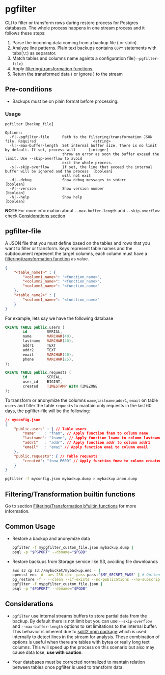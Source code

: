 # pgfilter

CLI to filter or transform rows during restore process for Postgres databases. The whole process happens in one stream process and it follows these steps:

1) Parse the incoming data coming from a backup file ( or stdin).
2) Analyze line patterns. Plain text backups contains `COPY` statements with tabs(`\t`) as separator.
3) Match tables and columns name againts a configuration file(`--pgfilter-file`)
4) Apply [filtering/transformation functions](./docs/Functions.md).
5) Return the transformed data ( or ignore ) to the stream
## Pre-conditions

- Backups must be on plain format before processing.
### Usage

```
pgfilter [backup_file]

Options:
  -f|--pgfilter-file      Path to the filtering/transformation JSON file. Required                          <string>
  -l|--max-buffer-length  Set internal buffer size. There is no limit by default. If set, process will      [integer]
                          throw an error as soon the buffer exceed the limit. Use --skip-overflow to avoid
                          exit the whole process.
  -s|--skip-overflow      If set, the line that exceed the internal buffer will be ignored and the process  [boolean]
                          will not exit
  -d|--debug              Show debug messages in stderr                                                     [boolean]
  -V|--version            Show version number                                                               [boolean]
  -h|--help               Show help                                                                         [boolean]
```

__NOTE__ For more information about `--max-buffer-length` and `--skip-overflow` check [Considerations section](#considerations)
## pgfilter-file

A JSON file that you must define based on the tables and rows that you want to filter or transform. Keys represent table names and the subdocument represent the target columns, each column must have a [filtering/transformation function](./docs/Functions.md) as value.

```json
{
	"<table_name1>" : {
		"<column1_name>": "<function_name>",
		"<column2_name>": "<function_name>",
		"<column3_name>": "<function_name>"
	},
	"<table_name2>" : {
		"<column1_name>": "<function_name>"
	}
}
```

For example, lets say we have the following database

```sql
CREATE TABLE public.users (
		id         SERIAL,
		name       VARCHAR(40),
		lastname   VARCHAR(40),
		addr1      TEXT
		addr2      TEXT
		email      VARCHAR(40),
		phone      VARCHAR(25),
);

CREATE TABLE public.requests (
		id         SERIAL,
		user_id    BIGINT,
		created    TIMESTAMP WITH TIMEZONE
);
```

To transform or anonymize the columns `name`,`lastname`,`addr1`, `email` on table `users` and filter the table `requests` to mantain only requests in the last 60 days, the pgfilter-file will be the following:

```json
// myconfig.json
{
	"public.users" : { // Table users
		"name"    : "fnam", // Apply function fnam to column name
		"lastname": "lname", // Apply function lname to column lastname
		"addr1"   : "addr", // Apply function addr to column addr1
		"email"   : "emai" // Apply function emai to column email
	},
	"public.requests": { // Table requests
		"created": "fnow-P60D" // Apply function fnow to column created
	}
}
```

```sh
pgfilter -f myconfig.json mybackup.dump > mybackup.anon.dump
```
## Filtering/Transformation builtin functions

Go to section [Filtering/Transformation bºuiltin functions](./docs/Functions.md) for more information.
## Common Usage

- Restore a backup and anonymize data

	```bash
	pgfilter -f mypgfilter_custom_file.json mybackup.dump |
	psql -p "$PGPORT" --dbname="$PGDB"
	```

- Restore backups from Storage service like S3, avoiding file downloands

	```bash
	aws s3 cp s3://mybucket/mybackup.enc - |
	openssl enc -d -aes-256-cbc -pass pass:"$MY_SECRET_PASS" | # Optional Decrypt backup. Always encrypt your backups
	pg_restore -f - --clean --if-exists --no-publications --no-subscriptions --no-comments |
	pgfilter -f mypgfilter_custom_file.json |
	psql -p "$PGPORT" --dbname="$PGDB"
	```

## Considerations

* `pgfilter` use internal streams buffers to store partial data from the backup. By default there is not limit but you can use  `--skip-overflow` and `--max-buffer-length` options to set limitations to the internal buffer. This behavior is inherent due to [split2 npm package](https://www.npmjs.com/package/split2) which is used internally to detect lines in the stream for analysis. These combination of options is useful when there are tables with bytea or really long text columns. This will speed up the process on this scenario but also may cause data lose, **use with caution**.

* Your databases must be corrected normalized to mantain relation between tables once pgfilter is used to transform data.


